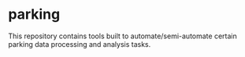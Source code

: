# parking

This repository contains tools built to automate/semi-automate certain parking data processing and analysis tasks.
